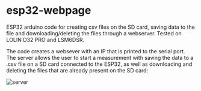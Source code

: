 # esp32-webpage
 ESP32 arduino code for creating csv files on the SD card, saving data to the file and downloading/deleting the files through a webserver. Tested on LOLIN D32 PRO and LSM6DSR.

 The code creates a websever with an IP that is printed to the serial port. The server allows the user to start a measurement with saving the data to a .csv file on a SD card connected to the ESP32, as well as downloading and deleting the files that are already present on the SD card:
 
 ![server](https://github.com/user-attachments/assets/af948f2f-504d-405e-b91a-566dc917f71c)
